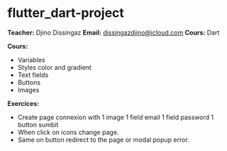 # flutter_dart-project
**Teacher:** Djino Dissingaz
**Email:** dissingazdjino@icloud.com
**Cours:** Dart

**Cours:**
- Variables
- Styles color and gradient
- Text fields
- Buttons 
- Images

**Exercices:**
- Create page connexion with
  1 image 
  1 field email
  1 field password
  1 button sumbit
- When click on icons change page.
- Same on button redirect to the page or 
  modal popup error.